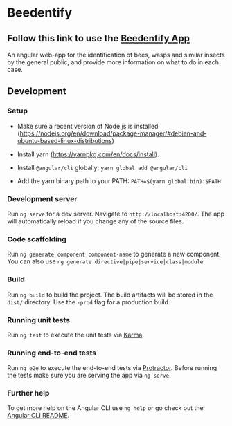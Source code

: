 # Beedentify

## Follow this link to use the [Beedentify App](https://mrichar1.github.io/beedentify)

An angular web-app for the identification of bees, wasps and similar insects by the general public, and provide more information on what to do in each case.


## Development

### Setup

* Make sure a recent version of Node.js is installed (https://nodejs.org/en/download/package-manager/#debian-and-ubuntu-based-linux-distributions)

* Install yarn (https://yarnpkg.com/en/docs/install).

* Install `@angular/cli` globally:  `yarn global add @angular/cli`

* Add the yarn binary path to your PATH: `PATH=$(yarn global bin):$PATH`


### Development server

Run `ng serve` for a dev server. Navigate to `http://localhost:4200/`. The app will automatically reload if you change any of the source files.

### Code scaffolding

Run `ng generate component component-name` to generate a new component. You can also use `ng generate directive|pipe|service|class|module`.

### Build

Run `ng build` to build the project. The build artifacts will be stored in the `dist/` directory. Use the `-prod` flag for a production build.

### Running unit tests

Run `ng test` to execute the unit tests via [Karma](https://karma-runner.github.io).

### Running end-to-end tests

Run `ng e2e` to execute the end-to-end tests via [Protractor](http://www.protractortest.org/).
Before running the tests make sure you are serving the app via `ng serve`.

### Further help

To get more help on the Angular CLI use `ng help` or go check out the [Angular CLI README](https://github.com/angular/angular-cli/blob/master/README.md).
